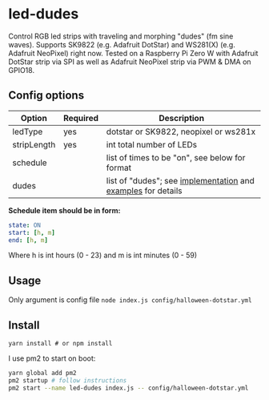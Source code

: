 # led-dudes
Control RGB led strips with traveling and morphing "dudes" (fm sine waves). Supports SK9822 (e.g. Adafruit DotStar) and WS281(X) (e.g. Adafruit NeoPixel) right now. Tested on a Raspberry Pi Zero W with Adafruit DotStar strip via SPI as well as Adafruit NeoPixel strip via PWM & DMA on GPIO18.

## Config options
| Option | Required | Description |
| --- | --- | --- |
| ledType | yes | dotstar or SK9822, neopixel or ws281x |
| stripLength | yes | int total number of LEDs |
| schedule |  | list of times to be "on", see below for format |
| dudes |  | list of "dudes"; see [implementation](./led-dudes.js) and [examples](./config/) for details |

**Schedule item should be in form:**
```yml
state: ON
start: [h, m]
end: [h, m]
```
Where h is int hours (0 - 23) and m is int minutes (0 - 59)

## Usage
Only argument is config file
`node index.js config/halloween-dotstar.yml`

## Install
`yarn install # or npm install`

I use pm2 to start on boot:
```sh
yarn global add pm2
pm2 startup # follow instructions
pm2 start --name led-dudes index.js -- config/halloween-dotstar.yml
```

